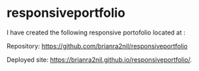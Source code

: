 # responsiveportfolio

I have created the following responsive portofolio located at :

Repository:
https://github.com/brianra2nil/responsiveportfolio

Deployed site:
https://brianra2nil.github.io/responsiveportfolio/.